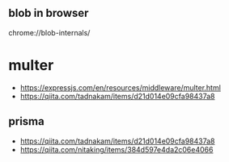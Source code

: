 ## blob in browser
chrome://blob-internals/

# multer
- https://expressjs.com/en/resources/middleware/multer.html
- https://qiita.com/tadnakam/items/d21d014e09cfa98437a8

## prisma
- https://qiita.com/tadnakam/items/d21d014e09cfa98437a8
- https://qiita.com/nitaking/items/384d597e4da2c06e4066
